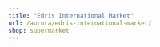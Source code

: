 ```yaml
---
title: "Edris International Market"
url: /aurora/edris-international-market/
shop: supermarket
---
```

